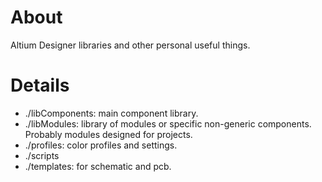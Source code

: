 # About
Altium Designer libraries and other personal useful things.
# Details
* ./libComponents: main component library.
* ./libModules: library of modules or specific non-generic components. Probably modules designed for projects.
* ./profiles: color profiles and settings.
* ./scripts
* ./templates: for schematic and pcb.
